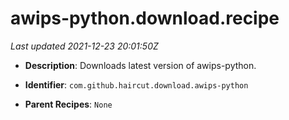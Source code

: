 # awips-python.download.recipe

_Last updated 2021-12-23 20:01:50Z_

- **Description**: Downloads latest version of awips-python.

- **Identifier**: `com.github.haircut.download.awips-python`

- **Parent Recipes**: `None`

